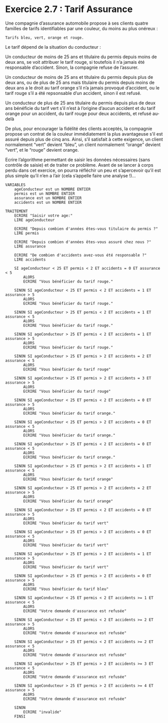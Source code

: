 # Exercice 2.7 : Tarif Assurance

Une compagnie d’assurance automobile propose à ses clients quatre familles de tarifs identifiables par une couleur, du moins au plus onéreux :

    Tarifs bleu, vert, orange et rouge.

Le tarif dépend de la situation du conducteur :

 Un conducteur de moins de 25 ans et titulaire du permis depuis moins de deux ans, se voit attribuer le tarif rouge, si toutefois il n’a jamais été responsable d’accident. Sinon, la compagnie refuse de l’assurer.

 Un conducteur de moins de 25 ans et titulaire du permis depuis plus de deux ans, ou de plus de 25 ans mais titulaire du permis depuis moins de deux ans a le droit au tarif orange s’il n’a jamais provoqué d’accident, ou le tarif rouge s’il a été repsonsable d’un accident, sinon il est refusé.

Un conducteur de plus de 25 ans titulaire du permis depuis plus de deux ans bénéficie du tarif vert s’il n’est à l’origine d’aucun accident et du tarif orange pour un accident, du tarif rouge pour deux accidents, et refusé au-delà

De plus, pour encourager la fidélité des clients acceptés, la compagnie propose un contrat de la couleur immédiatement la plus avantageuse s’il est assuré depuis plus de cinq ans. Ainsi, s’il satisfait à cette exigence, un client normalement “vert” devient “bleu”, un client normalement “orange” devient “vert”, et le “rouge” devient orange.

Ecrire l’algorithme permettant de saisir les données nécessaires (sans contrôle de saisie) et de traiter ce problème. Avant de se lancer à corps perdu dans cet exercice, on pourra réfléchir un peu et s’apercevoir qu’il est plus simple qu’il n’en a l’air (cela s’appelle faire une analyse !)…

```
VARIABLES
    ageConducteur est un NOMBRE ENTIER
    permis est un NOMBRE ENTIER
    assurance est un NOMBRE ENTIER
    accidents est un NOMBRE ENTIER

TRAITEMENT
    ECRIRE "Saisir votre age:"
    LIRE ageConducteur

    ECRIRE "Depuis combien d'années êtes-vous titulaire du permis ?"
    LIRE permis

    ECRIRE "Depuis combien d'années êtes-vous assuré chez nous ?"
    LIRE assurance

    ECRIRE "De combien d'accidents avez-vous été responsable ?"
    LIRE accidents

    SI ageConducteur < 25 ET permis < 2 ET accidents = 0 ET assurance < 5
        ALORS 
        ECRIRE "Vous bénéficier du tarif rouge."

    SINON SI ageConducteur < 25 ET permis < 2 ET accidents = 1 ET assurance > 5
        ALORS 
        ECRIRE "Vous bénéficier du tarif rouge."

    SINON SI ageConducteur > 25 ET permis < 2 ET accidents = 1 ET assurance < 5
        ALORS 
        ECRIRE "Vous bénéficier du tarif rouge." 
    
    SINON SI ageConducteur > 25 ET permis < 2 ET accidents = 1 ET assurance > 5
        ALORS 
        ECRIRE "Vous bénéficier du tarif rouge." 
    
    SINON SI ageConducteur > 25 ET permis > 2 ET accidents = 2 ET assurance < 5
        ALORS    
        ECRIRE "Vous bénéficier du tarif rouge"
    
    SINON SI ageConducteur > 25 ET permis > 2 ET accidents = 3 ET assurance > 5
        ALORS    
        ECRIRE "Vous bénéficier du tarif rouge"              

    SINON SI ageConducteur < 25 ET permis < 2 ET accidents = 0 ET assurance > 5
        ALORS 
        ECRIRE "Vous bénéficier du tarif orange." 
    
    SINON SI ageConducteur < 25 ET permis > 2 ET accidents = 0 ET assurance < 5
        ALORS 
        ECRIRE "Vous bénéficier du tarif orange."

    SINON SI ageConducteur > 25 ET permis < 2 ET accidents = 0 ET assurance < 5
        ALORS 
        ECRIRE "Vous bénéficier du tarif orange." 
    
    SINON SI ageConducteur > 25 ET permis > 2 ET accidents = 1 ET assurance < 5
        ALORS    
        ECRIRE "Vous bénéficier du tarif orange" 
    
    SINON SI ageConducteur > 25 ET permis > 2 ET accidents = 2 ET assurance > 5
        ALORS    
        ECRIRE "Vous bénéficier du tarif orange"             

    SINON SI ageConducteur > 25 ET permis < 2 ET accidents = 0 ET assurance > 5
        ALORS    
        ECRIRE "Vous bénéficier du tarif vert"
    
    SINON SI ageConducteur > 25 ET permis > 2 ET accidents = 0 ET assurance < 5
        ALORS    
        ECRIRE "Vous bénéficier du tarif vert"
    
    SINON SI ageConducteur > 25 ET permis > 2 ET accidents = 1 ET assurance > 5
        ALORS    
        ECRIRE "Vous bénéficier du tarif vert"       
    
    SINON SI ageConducteur > 25 ET permis > 2 ET accidents = 0 ET assurance > 5
        ALORS    
        ECRIRE "Vous bénéficier du tarif bleu"       

    SINON SI ageConducteur < 25 ET permis < 2 ET accidents >= 1 ET assurance < 5
        ALORS
        ECRIRE "Votre demande d'assurance est refusée"

    SINON SI ageConducteur < 25 ET permis < 2 ET accidents >= 2 ET assurance > 5
        ALORS
        ECRIRE "Votre demande d'assurance est refusée"    
    
    SINON SI ageConducteur > 25 ET permis < 2 ET accidents >= 2 ET assurance < 5
        ALORS
        ECRIRE "Votre demande d'assurance est refusée"
    
    SINON SI ageConducteur > 25 ET permis > 2 ET accidents >= 3 ET assurance < 5
        ALORS    
        ECRIRE "Votre demande d'assurance est refusée"
    
    SINON SI ageConducteur > 25 ET permis > 2 ET accidents >= 4 ET assurance > 5
        ALORS    
        ECRIRE "Votre demande d'assurance est refusée"
    
    SINON
        ECRIRE "invalide"
    FINSI                          


```
